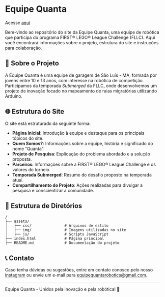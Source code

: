 # Equipe Quanta

Acesse [aqui](https://equipe-quanta.github.io/Quanta/)

Bem-vindo ao repositório do site da Equipe Quanta, uma equipe de robótica que participa do programa FIRST® LEGO® League Challenge (FLLC). Aqui você encontrará informações sobre o projeto, estrutura do site e instruções para colaboração.

## 📌 Sobre o Projeto
A Equipe Quanta é uma equipe de garagem de São Luís - MA, formada por jovens entre 10 e 13 anos, com interesse na robótica de competição. Participamos da temporada *Submerged* da FLLC, onde desenvolvemos um projeto de inovação focado no mapeamento de raias migratórias utilizando Arduino.

## 🌐 Estrutura do Site
O site está estruturado da seguinte forma:

- **Página Inicial**: Introdução à equipe e destaque para os principais tópicos do site.
- **Quem Somos?**: Informações sobre a equipe, história e significado do nome "Quanta".
- **Projeto de Pesquisa**: Explicação do problema abordado e a solução proposta.
- **Parceiros**: Informações sobre a FIRST® LEGO® League Challenge e os valores do torneio.
- **Temporada Submerged**: Resumo do desafio proposto na temporada atual.
- **Compartilhamento do Projeto**: Ações realizadas para divulgar a pesquisa e conscientizar a comunidade.

## 📂 Estrutura de Diretórios
```
/
├── assets/
│   ├── css/               # Arquivos de estilo
│   ├── img/               # Imagens utilizadas no site
│   ├── js/                # Scripts JavaScript
├── index.html             # Página principal
├── README.md              # Documentação do projeto
```

## 📞 Contato
Caso tenha dúvidas ou sugestões, entre em contato conosco pelo nosso [instagram](https://www.instagram.com/quanta.robotics) ou envie um e-mail para [equipequantarobotics@gmail.com](equipequantarobotics@gmail.com).

---
Equipe Quanta - Unidos pela inovação e pela robótica! 🤖

